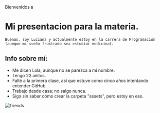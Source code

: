 Bienvenidos a
# Mi presentacion para la materia.

```
Buenas, soy Luciana y actualmente estoy en la carrera de Programación (aunque mi sueño frustrado sea estudiar medicina).
```

## Info sobre mí:
* Me dicen Lola, aunque no se parezca a mi nombre.
* Tengo 23 añitos.
* Falté a la primera clase, así que estuve como cinco años intentando entender GitHub.
* Trabajo desde casa; no salgo nunca.
* Sigo sin saber cómo crear la carpeta "assets", pero estoy en eso.

![friends](https://github.com/user-attachments/assets/0ca9d72a-f112-49bf-a6ba-5a50e3d151ff)
